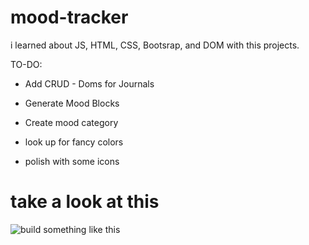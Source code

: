# mood-tracker
i learned about JS, HTML, CSS, Bootsrap, and DOM with this projects.

TO-DO: 
* Add CRUD - Doms for Journals

* Generate Mood Blocks
* Create mood category
* look up for fancy colors
* polish with some icons

# take a look at this
![build something like this](https://sheenaofthejournal.com/wp-content/uploads/2017/10/bossgirlbujo-1024x1024.jpg "something like this (but digital)")

